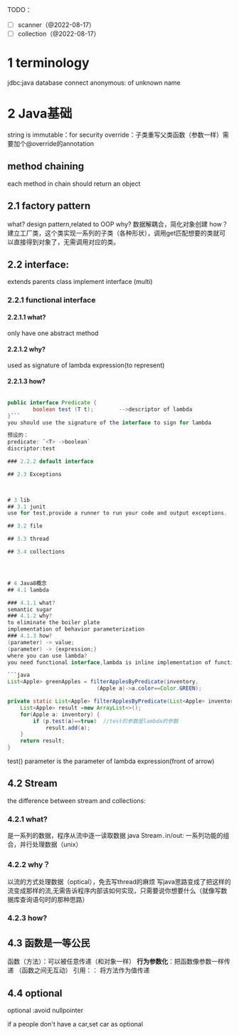TODO：
- [ ] scanner（@2022-08-17）
- [ ] collection（@2022-08-17）
# 1 terminology
jdbc:java database connect
anonymous: of unknown name

# 2 Java基础
string is immutable：for security
override：子类重写父类函数（参数一样）需要加个@override的annotation

## method chaining
each method in chain should return an object

## 2.1 factory pattern
what?
design pattern,related to OOP
why?
数据解耦合，简化对象创建
how？
建立工厂类，这个类实现一系列的子类（各种形状），调用get匹配想要的类就可以直接得到对象了，无需调用对应的类。

## 2.2 interface:
extends parents class
implement interface (multi)

### 2.2.1 functional interface
#### 2.2.1.1 what?
only have one abstract method
#### 2.2.1.2 why?
used as signature of lambda expression(to represent)
#### 2.2.1.3 how?
```java

public interface Predicate { 
		boolean test (T t);        -->descriptor of lambda
}```
you should use the signature of the interface to sign for lambda

预设的：
predicate: `<T> ->boolean`
discriptor:test

### 2.2.2 default interface

## 2.3 Exceptions
 


# 3 lib
## 3.1 junit
use for test,provide a runner to run your code and output exceptions.

## 3.2 file

## 3.3 thread

## 3.4 collections




# 4 Java8概念
## 4.1 lambda

### 4.1.1 what?
semantic sugar
### 4.1.2 why?
to eliminate the boiler plate
implementation of behavior parameterization
### 4.1.3 how?
(parameter) -> value;
(parameter) -> {expression;}
where you can use lambda?
you need functional interface,lambda is inline implementation of functional interface

```java
List<Apple> greenApples = filterApplesByPredicate(inventory, 
							(Apple a)->a.color==Color.GREEN);

private static List<Apple> filterApplesByPredicate(List<Apple> inventory,ApplePredicate p) {  
	List<Apple> result =new ArrayList<>();  
	for(Apple a: inventory) {  
		if (p.test(a)==true)  //test的参数是lambda的参数
			result.add(a);  
	}  
	return result;  
}
```
test() parameter is the parameter of lambda expression(front of arrow)

## 4.2 Stream

the difference between stream and collections:

### 4.2.1 what? 
是一系列的数据，程序从流中逐一读取数据
java Stream`.`in/out: 一系列功能的组合，并行处理数据（unix）

### 4.2.2 why？
以流的方式处理数据（optical），免去写thread的麻烦
     写java思路变成了把这样的流变成那样的流,无需告诉程序内部该如何实现，只需要说你想要什么（就像写数据库查询语句时的那种思路）
 
### 4.2.3 how?




## 4.3 函数是一等公民
函数（方法）：可以被任意传递（和对象一样）
**行为参数化**：把函数像参数一样传递
（函数之间无互动）
引用：： 将方法作为值传递


## 4.4 optional
optional<T> :avoid nullpointer

if a people don't have a car,set car as 
optional<car>
